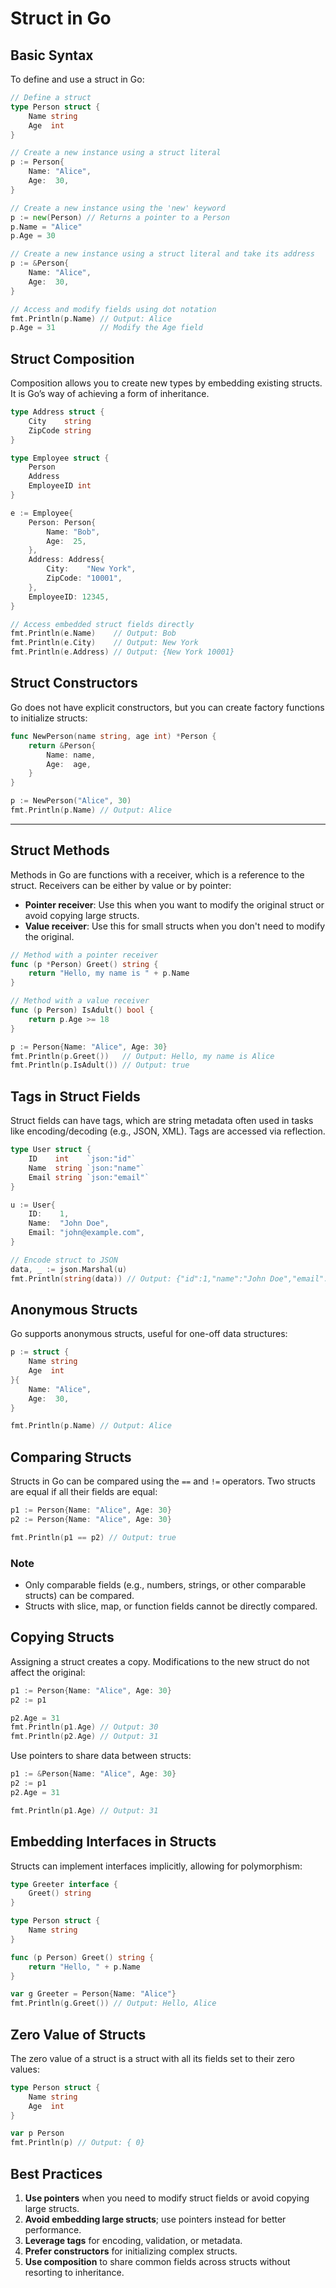 # **Struct in Go**

## **Basic Syntax**

To define and use a struct in Go:

```go
// Define a struct
type Person struct {
    Name string
    Age  int
}

// Create a new instance using a struct literal
p := Person{
    Name: "Alice",
    Age:  30,
}

// Create a new instance using the 'new' keyword
p := new(Person) // Returns a pointer to a Person
p.Name = "Alice"
p.Age = 30

// Create a new instance using a struct literal and take its address
p := &Person{
    Name: "Alice",
    Age:  30,
}

// Access and modify fields using dot notation
fmt.Println(p.Name) // Output: Alice
p.Age = 31          // Modify the Age field
```

## **Struct Composition**

Composition allows you to create new types by embedding existing structs. It is Go’s way of achieving a form of inheritance.

```go
type Address struct {
    City    string
    ZipCode string
}

type Employee struct {
    Person
    Address
    EmployeeID int
}

e := Employee{
    Person: Person{
        Name: "Bob",
        Age:  25,
    },
    Address: Address{
        City:    "New York",
        ZipCode: "10001",
    },
    EmployeeID: 12345,
}

// Access embedded struct fields directly
fmt.Println(e.Name)    // Output: Bob
fmt.Println(e.City)    // Output: New York
fmt.Println(e.Address) // Output: {New York 10001}
```

## **Struct Constructors**

Go does not have explicit constructors, but you can create factory functions to initialize structs:

```go
func NewPerson(name string, age int) *Person {
    return &Person{
        Name: name,
        Age:  age,
    }
}

p := NewPerson("Alice", 30)
fmt.Println(p.Name) // Output: Alice
```

---

## **Struct Methods**

Methods in Go are functions with a receiver, which is a reference to the struct. Receivers can be either by value or by pointer:

- **Pointer receiver**: Use this when you want to modify the original struct or avoid copying large structs.
- **Value receiver**: Use this for small structs when you don't need to modify the original.

```go
// Method with a pointer receiver
func (p *Person) Greet() string {
    return "Hello, my name is " + p.Name
}

// Method with a value receiver
func (p Person) IsAdult() bool {
    return p.Age >= 18
}

p := Person{Name: "Alice", Age: 30}
fmt.Println(p.Greet())   // Output: Hello, my name is Alice
fmt.Println(p.IsAdult()) // Output: true
```

## **Tags in Struct Fields**

Struct fields can have tags, which are string metadata often used in tasks like encoding/decoding (e.g., JSON, XML). Tags are accessed via reflection.

```go
type User struct {
    ID    int    `json:"id"`
    Name  string `json:"name"`
    Email string `json:"email"`
}

u := User{
    ID:    1,
    Name:  "John Doe",
    Email: "john@example.com",
}

// Encode struct to JSON
data, _ := json.Marshal(u)
fmt.Println(string(data)) // Output: {"id":1,"name":"John Doe","email":"john@example.com"}
```

## **Anonymous Structs**

Go supports anonymous structs, useful for one-off data structures:

```go
p := struct {
    Name string
    Age  int
}{
    Name: "Alice",
    Age:  30,
}

fmt.Println(p.Name) // Output: Alice
```

## **Comparing Structs**

Structs in Go can be compared using the `==` and `!=` operators. Two structs are equal if all their fields are equal:

```go
p1 := Person{Name: "Alice", Age: 30}
p2 := Person{Name: "Alice", Age: 30}

fmt.Println(p1 == p2) // Output: true
```

### Note

- Only comparable fields (e.g., numbers, strings, or other comparable structs) can be compared.
- Structs with slice, map, or function fields cannot be directly compared.

## **Copying Structs**

Assigning a struct creates a copy. Modifications to the new struct do not affect the original:

```go
p1 := Person{Name: "Alice", Age: 30}
p2 := p1

p2.Age = 31
fmt.Println(p1.Age) // Output: 30
fmt.Println(p2.Age) // Output: 31
```

Use pointers to share data between structs:

```go
p1 := &Person{Name: "Alice", Age: 30}
p2 := p1
p2.Age = 31

fmt.Println(p1.Age) // Output: 31
```

## **Embedding Interfaces in Structs**

Structs can implement interfaces implicitly, allowing for polymorphism:

```go
type Greeter interface {
    Greet() string
}

type Person struct {
    Name string
}

func (p Person) Greet() string {
    return "Hello, " + p.Name
}

var g Greeter = Person{Name: "Alice"}
fmt.Println(g.Greet()) // Output: Hello, Alice
```

## **Zero Value of Structs**

The zero value of a struct is a struct with all its fields set to their zero values:

```go
type Person struct {
    Name string
    Age  int
}

var p Person
fmt.Println(p) // Output: { 0}
```

## **Best Practices**

1. **Use pointers** when you need to modify struct fields or avoid copying large structs.
2. **Avoid embedding large structs**; use pointers instead for better performance.
3. **Leverage tags** for encoding, validation, or metadata.
4. **Prefer constructors** for initializing complex structs.
5. **Use composition** to share common fields across structs without resorting to inheritance.

